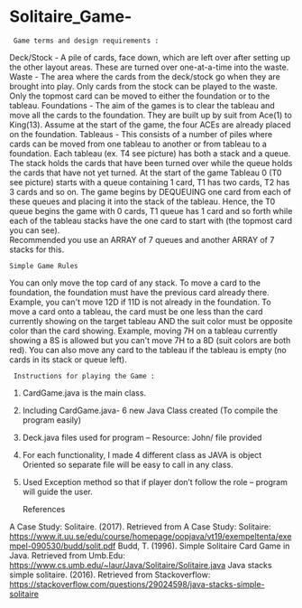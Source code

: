 # Solitaire_Game-
     Game terms and design requirements :  

Deck/Stock - A pile of cards, face down, which are left over after setting up the other layout areas. These are turned over one-at-a-time into the waste. 
Waste - The area where the cards from the deck/stock go when they are brought into play. Only cards from the stock can be played to the waste. Only the topmost card can be moved to either the foundation or to the tableau. 
Foundations - The aim of the games is to clear the tableau and move all the cards to the foundation. They are built up by suit from Ace(1) to King(13). Assume at the start of the game, the four ACEs are already placed on the foundation.
Tableaus - This consists of a number of piles where cards can be moved from one tableau to another or from tableau to a foundation. Each tableau (ex. T4 see picture) has both a stack and a queue. The stack holds the cards that have been turned over while the queue holds the cards that have not yet turned. At the start of the game Tableau 0 (T0 see picture) starts with a queue containing 1 card, T1 has two cards, T2 has 3 cards and so on. The game begins by DEQUEUING one card from each of these queues and placing it into the stack of the tableau. Hence, the T0 queue begins the game with 0 cards, T1 queue has 1 card and so forth while each of the tableau stacks have the one card to start with (the topmost card you can see).  
Recommended you use an ARRAY of 7 queues and another ARRAY of 7 stacks for this. 

    Simple Game Rules
    
You can only move the top card of any stack.
To move a card to the foundation, the foundation must have the previous card already there. Example, you can't move 12D if 11D is not already in the foundation.
To move a card onto a tableau, the card must be one less than the card currently showing on the target tableau AND the suit color must be opposite color than the card showing. Example, moving 7H on a tableau currently showing a 8S is allowed but you can't move 7H to a 8D (suit colors are both red). You can also move any card to the tableau if the tableau is empty (no cards in its stack or queue left).


     Instructions for playing the Game :
     
1. CardGame.java is the main class.
2. Including CardGame.java- 6 new Java Class created (To compile the program easily)
3. Deck.java files used for program – Resource: John/ file provided
4. For each functionality, I made 4 different class as JAVA is object Oriented so separate file will be easy to call in any class.
5. Used Exception method so that if player don’t follow the role – program will guide the user.

      References
      
A Case Study: Solitaire. (2017). Retrieved from A Case Study: Solitaire: https://www.it.uu.se/edu/course/homepage/oopjava/vt19/exempeltenta/exempel-090530/budd/solit.pdf
Budd, T. (1996). Simple Solitaire Card Game in Java. Retrieved from Umb.Edu: https://www.cs.umb.edu/~laur/Java/Solitaire/Solitaire.java
Java stacks simple solitaire. (2016). Retrieved from Stackoverflow: https://stackoverflow.com/questions/29024598/java-stacks-simple-solitaire
